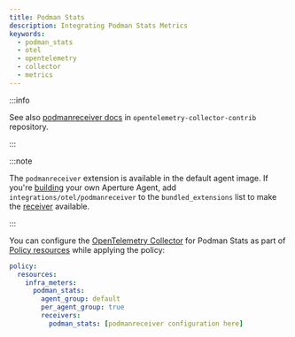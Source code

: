 ```yaml
---
title: Podman Stats
description: Integrating Podman Stats Metrics
keywords:
  - podman_stats
  - otel
  - opentelemetry
  - collector
  - metrics
---
```


:::info

See also [podmanreceiver docs][receiver] in `opentelemetry-collector-contrib`
repository.

:::

:::note

The `podmanreceiver` extension is available in the default agent image. If
you're [building][build] your own Aperture Agent, add
`integrations/otel/podmanreceiver` to the `bundled_extensions` list to make the
[receiver][receiver] available.

:::

You can configure the [OpenTelemetry Collector][opentelemetry-collector] for
Podman Stats as part of [Policy resources][policy-resources] while applying the
policy:

```yaml
policy:
  resources:
    infra_meters:
      podman_stats:
        agent_group: default
        per_agent_group: true
        receivers:
          podman_stats: [podmanreceiver configuration here]
```

[build]: /reference/aperturectl/build/agent/agent.md
[receiver]:
  https://github.com/open-telemetry/opentelemetry-collector-contrib/tree/main/receiver/podmanreceiver
[opentelemetry-collector]: /reference/configuration/spec.md#telemetry-collector
[policy-resources]: /reference/configuration/spec.md#resources
